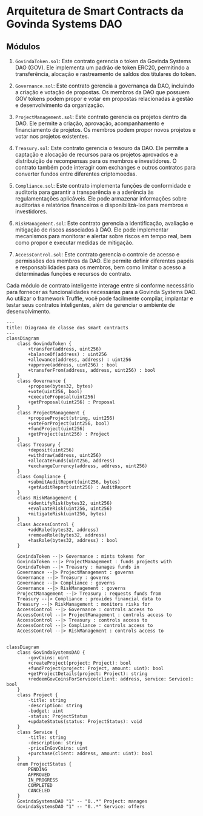 
# Arquitetura de Smart Contracts da Govinda Systems DAO

## Módulos

1. `GovindaToken.sol`: Este contrato gerencia o token da Govinda Systems DAO (GOV). Ele implementa um padrão de token ERC20, permitindo a transferência, alocação e rastreamento de saldos dos titulares do token.

2. `Governance.sol`: Este contrato gerencia a governança da DAO, incluindo a criação e votação de propostas. Os membros da DAO que possuem GOV tokens podem propor e votar em propostas relacionadas à gestão e desenvolvimento da organização.

3. `ProjectManagement.sol`: Este contrato gerencia os projetos dentro da DAO. Ele permite a criação, aprovação, acompanhamento e financiamento de projetos. Os membros podem propor novos projetos e votar nos projetos existentes.

4. `Treasury.sol`: Este contrato gerencia o tesouro da DAO. Ele permite a captação e alocação de recursos para os projetos aprovados e a distribuição de recompensas para os membros e investidores. O contrato também pode interagir com exchanges e outros contratos para converter fundos entre diferentes criptomoedas.

5. `Compliance.sol`: Este contrato implementa funções de conformidade e auditoria para garantir a transparência e a aderência às regulamentações aplicáveis. Ele pode armazenar informações sobre auditorias e relatórios financeiros e disponibilizá-los para membros e investidores.

6. `RiskManagement.sol`: Este contrato gerencia a identificação, avaliação e mitigação de riscos associados à DAO. Ele pode implementar mecanismos para monitorar e alertar sobre riscos em tempo real, bem como propor e executar medidas de mitigação.

7. `AccessControl.sol`: Este contrato gerencia o controle de acesso e permissões dos membros da DAO. Ele permite definir diferentes papéis e responsabilidades para os membros, bem como limitar o acesso a determinadas funções e recursos do contrato.

Cada módulo de contrato inteligente interage entre si conforme necessário para fornecer as funcionalidades necessárias para a Govinda Systems DAO. Ao utilizar o framework Truffle, você pode facilmente compilar, implantar e testar seus contratos inteligentes, além de gerenciar o ambiente de desenvolvimento.



```mermaid
---
title: Diagrama de classe dos smart contracts
---
classDiagram
    class GovindaToken {
        +transfer(address, uint256)
        +balanceOf(address) : uint256
        +allowance(address, address) : uint256
        +approve(address, uint256) : bool
        +transferFrom(address, address, uint256) : bool
    }
    class Governance {
        +propose(bytes32, bytes)
        +vote(uint256, bool)
        +executeProposal(uint256)
        +getProposal(uint256) : Proposal
    }
    class ProjectManagement {
        +proposeProject(string, uint256)
        +voteForProject(uint256, bool)
        +fundProject(uint256)
        +getProject(uint256) : Project
    }
    class Treasury {
        +deposit(uint256)
        +withdraw(address, uint256)
        +allocateFunds(uint256, address)
        +exchangeCurrency(address, address, uint256)
    }
    class Compliance {
        +submitAuditReport(uint256, bytes)
        +getAuditReport(uint256) : AuditReport
    }
    class RiskManagement {
        +identifyRisk(bytes32, uint256)
        +evaluateRisk(uint256, uint256)
        +mitigateRisk(uint256, bytes)
    }
    class AccessControl {
        +addRole(bytes32, address)
        +removeRole(bytes32, address)
        +hasRole(bytes32, address) : bool
    }

    GovindaToken --|> Governance : mints tokens for
    GovindaToken --|> ProjectManagement : funds projects with
    GovindaToken --|> Treasury : manages funds in
    Governance --|> ProjectManagement : governs
    Governance --|> Treasury : governs
    Governance --|> Compliance : governs
    Governance --|> RiskManagement : governs
    ProjectManagement --|> Treasury : requests funds from
    Treasury --|> Compliance : provides financial data to
    Treasury --|> RiskManagement : monitors risks for
    AccessControl --|> Governance : controls access to
    AccessControl --|> ProjectManagement : controls access to
    AccessControl --|> Treasury : controls access to
    AccessControl --|> Compliance : controls access to
    AccessControl --|> RiskManagement : controls access to
```


## 

```mermaid
classDiagram
    class GovindaSystemsDAO {
        -govCoins: uint
        +createProject(project: Project): bool
        +fundProject(project: Project, amount: uint): bool
        +getProjectDetails(project: Project): string
        +redeemGovCoinsForService(client: address, service: Service): bool
    }
    class Project {
        -title: string
        -description: string
        -budget: uint
        -status: ProjectStatus
        +updateStatus(status: ProjectStatus): void
    }
    class Service {
        -title: string
        -description: string
        -priceInGovCoins: uint
        +purchase(client: address, amount: uint): bool
    }
    enum ProjectStatus {
        PENDING
        APPROVED
        IN_PROGRESS
        COMPLETED
        CANCELED
    }
    GovindaSystemsDAO "1" -- "0..*" Project: manages
    GovindaSystemsDAO "1" -- "0..*" Service: offers
```